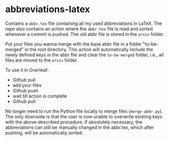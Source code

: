# abbreviations-latex

Contains a `abbr.tex` file containing all my used abbreviations in LaTeX.
The repo also contains an action where the `abbr.tex` file is read and sorted whenever a commit is pushed. 
The old abbr file is stored in the `arxiv` folder.

Put your files you wanna merge with the base abbr file in a folder "to-be-merged" in the root directory.
This action will automatically include the newly defined keys in the abbr file and clear the `to-be-merged` folder, i.e., all files are moved to the `arxiv` folder.


To use it in Overleaf:
- Github pull
- add your files 
- Github push
- wait till action is complete 
- Github pull

No longer need to run the Python file locally to merge files (`merge-abbr.py`).
The only downside is that the user is now unable to overwrite existing keys with the above-described procedure. If absolutely necessary, the abbreviations can still be manually changed in the abbr.tex, which after pushing, will be automatically sorted.
